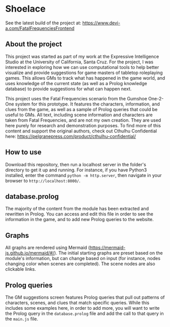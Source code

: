 # Shoelace

See the latest build of the project at: https://www.devi-a.com/FatalFrequenciesFrontend

## About the project
This project was started as part of my work at the Expressive Intelligence Studio at the University of California, Santa Cruz. For the project, I was interested in exploring how we can use computational tools to help better visualize and provide suggestions for game masters of tabletop roleplaying games. This allows GMs to track what has happened in the game world, and uses knowledge of the current state (as well as a Prolog knowledge database) to provide suggestions for what can happen next.

This project uses the Fatal Frequencies scenario from the Gumshoe One-2-One system for this prototype. It features the characters, information, and clues from the game, as well as a sample of Prolog queries that could be useful to GMs. All text, including scene information and characters are taken from Fatal Frequencies, and are not my own creation. They are used here purely for research and demonstration purposes. To find more of this content and support the original authors, check out Cthulhu Confidential here: https://pelgranepress.com/product/cthulhu-confidential/

## How to use
Download this repository, then run a localhost server in the folder's directory to get it up and running. For instance, if you have Python3 installed, enter the command ``python -m http.server``, then navigate in your browser to ``http://localhost:8000/``. 

## database.prolog
The majority of the content from the module has been extracted and rewritten in Prolog. You can access and edit this file in order to see the information in the game, and to add new Prolog queries to the website. 

## Graphs
All graphs are rendered using Mermaid (https://mermaid-js.github.io/mermaid/#/). The initial starting graphs are preset based on the module's information, but can change based on input (for instance, nodes changing color when scenes are completed). The scene nodes are also clickable links. 

## Prolog queries
The GM suggestions screen features Prolog queries that pull out patterns of characters, scenes, and clues that match specific queries. While this includes some examples here, in order to add more, you will want to write the Prolog query in the ``database.prolog`` file and add the call to that query in the ``main.js`` file. 

